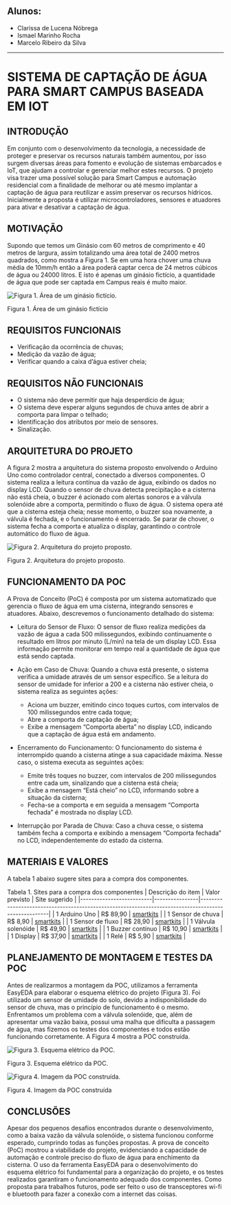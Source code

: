 ## Alunos:
- Clarissa de Lucena Nóbrega
- Ismael Marinho Rocha
- Marcelo Ribeiro da Silva
---
# SISTEMA DE CAPTAÇÃO DE ÁGUA PARA SMART CAMPUS BASEADA EM IOT 

## INTRODUÇÃO
Em conjunto com o desenvolvimento da tecnologia, a necessidade de proteger e preservar os recursos naturais também aumentou, por isso surgem diversas áreas para fomento e evolução de sistemas embarcados e IoT, que ajudam a controlar e gerenciar melhor estes recursos.
O projeto visa trazer uma possível solução para Smart Campus e automação residencial com a finalidade de  melhorar ou até mesmo implantar a captação de água para reutilizar e assim preservar os recursos hídricos.
Inicialmente a proposta é utilizar microcontroladores, sensores e atuadores para ativar e desativar a captação de água.
## MOTIVAÇÃO
Supondo que temos um Ginásio com 60 metros de comprimento e 40 metros de largura, assim totalizando uma área total de 2400 metros quadrados, como mostra a Figura 1. Se em uma hora chover uma chuva média de 10mm/h então a área poderá captar cerca de 24 metros cúbicos de água ou 24000 litros. E isto é apenas um ginásio fictício, a quantidade de água que pode ser captada em Campus reais é muito maior.

![Figura 1. Área de um ginásio fictício.](/images/fig1.PNG)

Figura 1. Área de um ginásio fictício

## REQUISITOS FUNCIONAIS
- Verificação da ocorrência de chuvas;
- Medição da vazão de água;
- Verificar quando a caixa d’água estiver cheia;

## REQUISITOS NÃO FUNCIONAIS
- O sistema não deve permitir que haja desperdício de água;
- O sistema deve esperar alguns segundos de chuva antes de abrir a comporta para limpar o telhado;
- Identificação dos atributos por meio de sensores.
- Sinalização.

## ARQUITETURA DO PROJETO
A figura 2 mostra a arquitetura do sistema proposto envolvendo o Arduino Uno como controlador central, conectado a diversos componentes. O sistema realiza a leitura contínua da vazão de água, exibindo os dados no display LCD. Quando o sensor de chuva detecta precipitação e a cisterna não está cheia, o buzzer é acionado com alertas sonoros e a válvula solenóide abre a comporta, permitindo o fluxo de água. O sistema opera até que a cisterna esteja cheia; nesse momento, o buzzer soa novamente, a válvula é fechada, e o funcionamento é encerrado. Se parar de chover, o sistema fecha a comporta e atualiza o display, garantindo o controle automático do fluxo de água.

![Figura 2.  Arquitetura do projeto proposto.](/images/fig2.PNG)

Figura 2.  Arquitetura do projeto proposto.

## FUNCIONAMENTO DA POC
A Prova de Conceito (PoC) é composta por um sistema automatizado que gerencia o fluxo de água em uma cisterna, integrando sensores e atuadores. Abaixo, descrevemos o funcionamento detalhado do sistema:

- Leitura do Sensor de Fluxo: O sensor de fluxo realiza medições da vazão de água a cada 500 milissegundos, exibindo continuamente o resultado em litros por minuto (L/min) na tela de um display LCD. Essa informação permite monitorar em tempo real a quantidade de água que está sendo captada.
- Ação em Caso de Chuva: Quando a chuva está presente, o sistema verifica a umidade através de um sensor específico. Se a leitura do sensor de umidade for inferior a 200 e a cisterna não estiver cheia, o sistema realiza as seguintes ações:
  - Aciona um buzzer, emitindo cinco toques curtos, com intervalos de 100 milissegundos entre cada toque;
  - Abre a comporta de captação de água;
  - Exibe a mensagem “Comporta aberta” no display LCD, indicando que a captação de água está em andamento.

- Encerramento do Funcionamento: O funcionamento do sistema é interrompido quando a cisterna atinge a sua capacidade máxima. Nesse caso, o sistema executa as seguintes ações:
  - Emite três toques no buzzer, com intervalos de 200 milissegundos entre cada um, sinalizando que a cisterna está cheia;
  - Exibe a mensagem “Está cheio” no LCD, informando sobre a situação da cisterna;
  - Fecha-se a comporta e em seguida a mensagem “Comporta fechada” é mostrada no display LCD.

- Interrupção por Parada de Chuva: Caso a chuva cesse, o sistema também fecha a comporta e exibindo a mensagem “Comporta fechada” no LCD, independentemente do estado da cisterna.

## MATERIAIS E VALORES
A tabela 1 abaixo sugere sites para a compra dos componentes.

Tabela 1. Sites para a compra dos componentes
| Descrição do item        | Valor previsto | Site sugerido                                                                                       |
|--------------------------|----------------|-----------------------------------------------------------------------------------------------------|
| 1 Arduino Uno             | R$ 89,90       | [smartkits](https://www.smartkits.com.br/placa-uno-r3-cabo-usb-arduino-compativel)            |
| 1 Sensor de chuva         | R$ 8,90        | [smartkits](https://www.smartkits.com.br/sensor-de-chuva)                                     |
| 1 Sensor de fluxo         | R$ 28,90       | [smartkits](https://www.smartkits.com.br/sensor-de-fluxo-de-agua-yf-s201-12)                  |
| 1 Válvula solenóide       | R$ 49,90       | [smartkits](https://www.smartkits.com.br/valvula-de-vazao-solenoide-220v-1-2-polegada)        |
| 1 Buzzer contínuo         | R$ 10,90       | [smartkits](https://www.smartkits.com.br/buzzer-continuo-sfm-20b-3-a-24v)                     |
| 1 Display                 | R$ 37,90       | [smartkits](https://www.smartkits.com.br/display-oled-128x64-0-96-i2c-azul)                   |
| 1 Relé                    | R$ 5,90        | [smartkits](https://www.smartkits.com.br/rele-songle-5v-10a)                                  |




## PLANEJAMENTO DE MONTAGEM E TESTES DA POC
Antes de realizarmos a montagem da POC, utilizamos a ferramenta EasyEDA para elaborar o esquema elétrico do projeto (Figura 3). Foi utilizado um sensor de umidade do solo, devido a indisponibilidade do sensor de chuva, mas o princípio de funcionamento é o mesmo. Enfrentamos um problema com a válvula solenóide, que, além de apresentar uma vazão baixa, possui uma malha que dificulta a passagem de água, mas fizemos os testes dos componentes e todos estão funcionando corretamente. A Figura 4 mostra a POC construída.


![Figura 3. Esquema elétrico da POC.](/images/fig3.PNG)

Figura 3. Esquema elétrico da POC.

![Figura 4. Imagem da POC construída.](/images/fig4.PNG)

Figura 4. Imagem da POC construída

## CONCLUSÕES
Apesar dos pequenos desafios encontrados durante o desenvolvimento, como a baixa vazão da válvula solenóide, o sistema funcionou conforme esperado, cumprindo todas as funções propostas. A prova de conceito (PoC) mostrou a viabilidade do projeto, evidenciando a capacidade de automação e controle preciso do fluxo de água para enchimento da cisterna. O uso da ferramenta EasyEDA para o desenvolvimento do esquema elétrico foi fundamental para a organização do projeto, e os testes realizados garantiram o funcionamento adequado dos componentes. Como proposta para trabalhos futuros, pode ser feito o uso de transceptores wi-fi e bluetooth para fazer a conexão com a internet das coisas.




